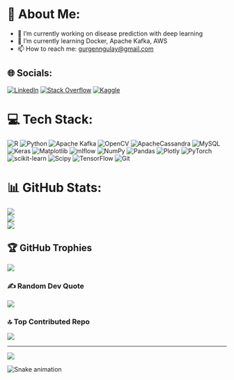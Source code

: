# 💫 About Me:
- 🔭 I’m currently working on disease prediction with deep learning<br>
- 🌱 I’m currently learning Docker, Apache Kafka, AWS<br>
- 📫 How to reach me: gurgenngulay@gmail.com<br>


## 🌐 Socials:
[![LinkedIn](https://img.shields.io/badge/LinkedIn-%230077B5.svg?logo=linkedin&logoColor=white)](https://www.linkedin.com/in/gulaygurgen/) [![Stack Overflow](https://img.shields.io/badge/-Stackoverflow-FE7A16?logo=stack-overflow&logoColor=white)](https://stackoverflow.com/users/26546501/g%c3%bclay-g%c3%bcrgen?tab=profile) [![Kaggle](https://img.shields.io/badge/Kaggle-turquoise?style=plastic&logoSize=width%3D%2275%22%20height%3D%2220)](https://www.kaggle.com/gulaygurgen)


# 💻 Tech Stack:
![R](https://img.shields.io/badge/r-%23276DC3.svg?style=plastic&logo=r&logoColor=white) ![Python](https://img.shields.io/badge/python-3670A0?style=plastic&logo=python&logoColor=ffdd54) ![Apache Kafka](https://img.shields.io/badge/Apache%20Kafka-000?style=plastic&logo=apachekafka) ![OpenCV](https://img.shields.io/badge/opencv-%23white.svg?style=plastic&logo=opencv&logoColor=white) ![ApacheCassandra](https://img.shields.io/badge/cassandra-%231287B1.svg?style=plastic&logo=apache-cassandra&logoColor=white) ![MySQL](https://img.shields.io/badge/mysql-4479A1.svg?style=plastic&logo=mysql&logoColor=white) ![Keras](https://img.shields.io/badge/Keras-%23D00000.svg?style=plastic&logo=Keras&logoColor=white) ![Matplotlib](https://img.shields.io/badge/Matplotlib-%23ffffff.svg?style=plastic&logo=Matplotlib&logoColor=black) ![mlflow](https://img.shields.io/badge/mlflow-%23d9ead3.svg?style=plastic&logo=numpy&logoColor=blue) ![NumPy](https://img.shields.io/badge/numpy-%23013243.svg?style=plastic&logo=numpy&logoColor=white) ![Pandas](https://img.shields.io/badge/pandas-%23150458.svg?style=plastic&logo=pandas&logoColor=white) ![Plotly](https://img.shields.io/badge/Plotly-%233F4F75.svg?style=plastic&logo=plotly&logoColor=white) ![PyTorch](https://img.shields.io/badge/PyTorch-%23EE4C2C.svg?style=plastic&logo=PyTorch&logoColor=white) ![scikit-learn](https://img.shields.io/badge/scikit--learn-%23F7931E.svg?style=plastic&logo=scikit-learn&logoColor=white) ![Scipy](https://img.shields.io/badge/SciPy-%230C55A5.svg?style=plastic&logo=scipy&logoColor=%white) ![TensorFlow](https://img.shields.io/badge/TensorFlow-%23FF6F00.svg?style=plastic&logo=TensorFlow&logoColor=white) ![Git](https://img.shields.io/badge/git-%23F05033.svg?style=plastic&logo=git&logoColor=white)
# 📊 GitHub Stats:
![](https://github-readme-stats.vercel.app/api?username=GurgenGulay&theme=tokyonight&hide_border=false&include_all_commits=true&count_private=true)<br/>
![](https://github-readme-streak-stats.herokuapp.com/?user=GurgenGulay&theme=tokyonight&hide_border=false)<br/>
![](https://github-readme-stats.vercel.app/api/top-langs/?username=GurgenGulay&theme=tokyonight&hide_border=false&include_all_commits=true&count_private=true&layout=compact)

## 🏆 GitHub Trophies
![](https://github-profile-trophy.vercel.app/?username=GurgenGulay&theme=tokyonight&no-frame=true&no-bg=true&margin-w=4)

### ✍️ Random Dev Quote
![](https://quotes-github-readme.vercel.app/api?type=horizontal&theme=tokyonight)

### 🔝 Top Contributed Repo
![](https://github-contributor-stats.vercel.app/api?username=GurgenGulay&limit=5&theme=tokyonight&combine_all_yearly_contributions=true)

---
[![](https://visitcount.itsvg.in/api?id=GurgenGulay&icon=0&color=12)](https://visitcount.itsvg.in)

<!-- Proudly created with GPRM ( https://gprm.itsvg.in ) -->

<img src="https://raw.githubusercontent.com/GurgenGulay/GurgenGulay/output/snake.yml" alt="Snake animation" />

###
